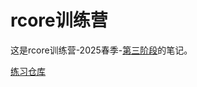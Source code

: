 # rcore训练营
这是rcore训练营-2025春季-[第三阶段](https://opencamp.cn/os2edu/camp/2025spring/stage/3)的笔记。

[练习仓库](https://github.com/LearningOS/2025s-arceos-plerks)